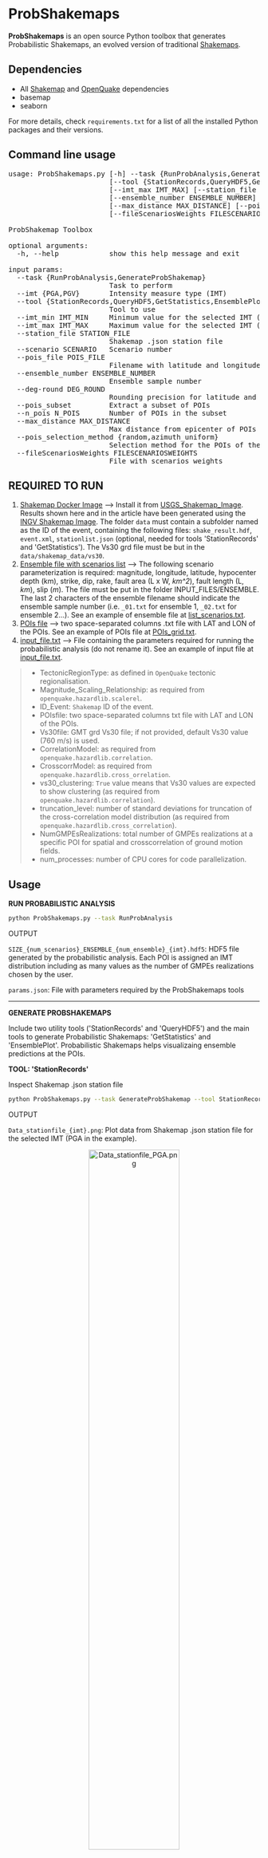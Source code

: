 # ProbShakemaps

**ProbShakemaps** is an open source Python toolbox that generates Probabilistic Shakemaps, an evolved version of traditional [Shakemaps](https://github.com/DOI-USGS/ghsc-esi-shakemap). 

Dependencies
-----------------------------

 * All [Shakemap](https://github.com/DOI-USGS/ghsc-esi-shakemap) and [OpenQuake](https://github.com/gem/oq-engine/blob/master/README.md) dependencies
 * basemap
 * seaborn
 
 For more details, check `requirements.txt` for a list of all the installed Python packages and their versions.
 
Command line usage
------------------
<pre>
usage: ProbShakemaps.py [-h] --task {RunProbAnalysis,GenerateProbShakemap} [--imt {PGA,PGV}] 
                        [--tool {StationRecords,QueryHDF5,GetStatistics,EnsemblePlot}] [--imt_min IMT_MIN] 
                        [--imt_max IMT_MAX] [--station_file STATION_FILE] [--scenario SCENARIO] [--pois_file POIS_FILE] 
                        [--ensemble_number ENSEMBLE_NUMBER] [--deg-round DEG_ROUND] [--pois_subset] [--n_pois N_POIS]
                        [--max_distance MAX_DISTANCE] [--pois_selection_method {random,azimuth_uniform}] 
                        [--fileScenariosWeights FILESCENARIOSWEIGHTS]

ProbShakemap Toolbox

optional arguments:
  -h, --help            show this help message and exit

input params:
  --task {RunProbAnalysis,GenerateProbShakemap}
                        Task to perform
  --imt {PGA,PGV}       Intensity measure type (IMT)
  --tool {StationRecords,QueryHDF5,GetStatistics,EnsemblePlot}
                        Tool to use
  --imt_min IMT_MIN     Minimum value for the selected IMT (for plot only)
  --imt_max IMT_MAX     Maximum value for the selected IMT (for plot only)
  --station_file STATION_FILE
                        Shakemap .json station file
  --scenario SCENARIO   Scenario number
  --pois_file POIS_FILE
                        Filename with latitude and longitude of POIs
  --ensemble_number ENSEMBLE_NUMBER
                        Ensemble sample number
  --deg-round DEG_ROUND
                        Rounding precision for latitude and longitude
  --pois_subset         Extract a subset of POIs
  --n_pois N_POIS       Number of POIs in the subset
  --max_distance MAX_DISTANCE
                        Max distance from epicenter of POIs in the subset
  --pois_selection_method {random,azimuth_uniform}
                        Selection method for the POIs of the subset
  --fileScenariosWeights FILESCENARIOSWEIGHTS
                        File with scenarios weights
</pre>                        
            

REQUIRED TO RUN
------------------

1) <ins>Shakemap Docker Image</ins> --> Install it from [USGS_Shakemap_Image](https://hub.docker.com/r/seddev/shakemap). Results shown here and in the article have been generated using the [INGV Shakemap Image](https://github.com/INGV/shakemap-input-eu). The folder `data` must contain a subfolder named as the ID of the event, containing the following files: `shake_result.hdf`, `event.xml`, `stationlist.json` (optional, needed for tools 'StationRecords' and 'GetStatistics'). The Vs30 grd file must be but in the `data/shakemap_data/vs30`.
2) <ins>Ensemble file with scenarios list</ins> --> The following scenario parameterization is required: magnitude, longitude, latitude, hypocenter depth (km), strike, dip, rake, fault area (L x W, *km^2*), fault length (L, *km*), slip (*m*). The file must be put in the folder INPUT_FILES/ENSEMBLE. The last 2 characters of the ensemble filename should indicate the ensemble sample number (i.e. `_01.txt` for ensemble 1, `_02.txt` for ensemble 2...). See an example of ensemble file at [list_scenarios.txt](https://github.com/angystallone/ProbShakemaps/blob/main/INPUT_FILES/ENSEMBLE/list_scenarios_01.txt).
3) <ins>POIs file</ins> --> two space-separated columns .txt file with LAT and LON of the POIs. See an example of POIs file at [POIs_grid.txt](https://github.com/angystallone/ProbShakemaps/blob/main/INPUT_FILES/POIs_grid.txt).
4) <ins>input_file.txt</ins> --> File containing the parameters required for running the probabilistic analysis (do not rename it). See an example of input file at [input_file.txt](https://github.com/angystallone/ProbShakemaps/blob/main/INPUT_FILES/input_file.txt).
  
> * TectonicRegionType: as defined in `OpenQuake` tectonic regionalisation.
> * Magnitude_Scaling_Relationship: as required from `openquake.hazardlib.scalerel`.
> * ID_Event: `Shakemap` ID of the event.
> * POIsfile: two space-separated columns txt file with LAT and LON of the POIs.
> * Vs30file: GMT grd Vs30 file; if not provided, default Vs30 value (760 m/s) is used.
> * CorrelationModel: as required from `openquake.hazardlib.correlation`.
> * CrosscorrModel: as required from `openquake.hazardlib.cross_orrelation`.
> * vs30_clustering: `True` value means that Vs30 values are expected to show clustering (as required from `openquake.hazardlib.correlation`).
> * truncation_level: number of standard deviations for truncation of the cross-correlation model distribution (as required from `openquake.hazardlib.cross_correlation`).
> * NumGMPEsRealizations: total number of GMPEs realizations at a specific POI for spatial and crosscorrelation of ground motion fields.
> * num_processes: number of CPU cores for code parallelization.


Usage
------------------

**RUN PROBABILISTIC ANALYSIS**

```bash
python ProbShakemaps.py --task RunProbAnalysis
```

OUTPUT

`SIZE_{num_scenarios}_ENSEMBLE_{num_ensemble}_{imt}.hdf5`: HDF5 file generated by the probabilistic analysis. Each POI is assigned an IMT distribution including as many values as the number of GMPEs realizations chosen by the user.

`params.json`: File with parameters required by the ProbShakemaps tools

***************************************

**GENERATE PROBSHAKEMAPS**

Include two utility tools ('StationRecords' and 'QueryHDF5') and the main tools to generate Probabilistic Shakemaps: 'GetStatistics' and 'EnsemblePlot'. Probabilistic Shakemaps helps visualizaing ensemble predictions at the POIs.

**TOOL: 'StationRecords'**

Inspect Shakemap .json station file

```bash
python ProbShakemaps.py --task GenerateProbShakemap --tool StationRecords --imt PGA --imt_min 0.01 --imt_max 10 --station_file stationlist.json
```
OUTPUT

`Data_stationfile_{imt}.png`: Plot data from Shakemap .json station file for the selected IMT (PGA in the example).

<p align="center">
    <img src="https://github.com/angystallone/ProbShakemaps/blob/main/OUTPUT_REPO/Data_stationfile_PGA.png" alt="Data_stationfile_PGA.png" width="60%" height="60%">
</p>

**TOOL: 'QueryHDF5'**

Navigate and query the .HDF5 file 

```bash
python ProbShakemaps.py --task GenerateProbShakemap --tool QueryHDF5 --imt PGA --scenario 50 --pois_file POIs.txt
```

OUTPUT

`GMF_info.txt`: Print the ground motion fields for the selected scenario at the POIs listed in `POIs.txt`.

Preview of the output file:
<pre>
GMF realizations at Site_LAT:43.2846_LON:12.7778 for Scenario_10: [0.17520797, 0.21844997, 0.093965515, 0.27266037, 0.079073295, 0.09725358, 0.08347481, 0.06693749, 0.005907976, 0.060873847]
GMF realizations at Site_LAT:43.1846_LON:12.8778 for Scenario_10: [0.100996606, 0.35003924, 0.24363522, 0.19941418, 0.15757227, 0.1009447, 0.19146584, 0.06460667, 0.03146108, 0.097111605]
GMF realizations at Site_LAT:43.0846_LON:13.4778 for Scenario_10: [0.18333985, 0.11954803, 0.2914887, 0.050770156, 0.07628956, 0.17871241, 0.10297835, 0.15162756, 0.020328628, 0.04087482]
</pre>

**TOOL: 'GetStatistics'**

* Calculates and save statistics ('Mean','Median','Percentile 10','Percentile 20','Percentile 80','Percentile 90'). If the user does not provide a file with scenarios weights, they are considered equally probable.
* Plots calculated statistics at each POI.

```bash
python ProbShakemaps.py --task GenerateProbShakemap --tool GetStatistics --imt PGA --imt_min 0.01 --imt_max 10 --station_file stationlist.json --pois_file POIs.txt
```

OUTPUT

* npy files with statistics saved in the `npyFiles` folder
* Statitics map distributions saved in the `STATISTICS` folder

<p align="center">
    <img src="https://github.com/angystallone/ProbShakemaps/blob/main/OUTPUT_REPO/STATISTICS/summary_stats_forReadMe.png" alt="SummaryStats" width="85%" height="85%">
</p>

**TOOL: 'GetDistributions'**

Plots the IMT cumulative distribution and main statistics at a specific POI together with the estimated IMT value at the closest station (datum taken from the Shakemap .json station file). Note: the IMT cumulative distribution is based an all scenarios in the ensemble.

```bash
python ProbShakemaps.py --task GenerateProbShakemap --tool GetDistributions --imt PGA --imt_min 0.01 --imt_max 10 --station_file stationlist.json --pois_file POIs.txt
```

OUTPUT

Plot of Datum-Ensemble comparison at each POI saved in the `DISTRIBUTIONS` folder

<p align="center">
    <img src="https://github.com/angystallone/ProbShakemaps/blob/main/OUTPUT_REPO/DISTRIBUTIONS/Distr_POI-003.png" alt="DatumEnsemble" width="80%" height="80%">
</p>


**TOOL: 'EnsemblePlot'**

Summarize the IMT distribution at the selected POIs with a boxplot. Note: the IMT distribution is based an all scenarios in the ensemble.

```bash
python ProbShakemaps.py --task GenerateProbShakemap --tool EnsemblePlot --imt PGA --pois_file POIs.txt
```
OUTPUT

`POIs_Map.pdf`: Spatial map of the POIs

`Ensemble_Spread_Plot_{imt}.pdf`: Boxplot

<p align="center">
    <img src="https://github.com/angystallone/ProbShakemaps/blob/main/OUTPUT_REPO/summary_stats_forReadMe.png" alt="DatumEnsemble" width="80%" height="80%">
</p>

**POIs SUBSET OPTION**

When using the tools 'QueryHDF5', 'GetStatistics' and 'EnsemblePlot', the user can also require to extract a subset of POIs within a maximum distance from the event epicenter following one of these two possible spatial distributions: <ins>random</ins> and <ins>azimuthally uniform</ins>. This changes the command line to ('GetStatistics' example):

```bash
python ProbShakemaps.py --task GenerateProbShakemap --tool GetStatistics --imt PGA --imt_min 0.01 --imt_max 10 --station_file stationlist.json --pois_file POIs.txt --pois_subset n_pois 10 max_distance 50 --pois_selection_method azimuth_uniform
```

**HPC**

The code can be run on a cluster enjoying parallelization. See an example of bash file to run the code on a HPC cluster at [run_code.bash](https://github.com/angystallone/ProbShakemaps/blob/main/run_code.bash). IMPORTANT: the number set at `--ntasks-per-node` must coincide with `num_processes` in `input_file.txt`.


License
-----------------------------

This project is released under the [MIT License](LICENSE).


Contact
-----------------------------

If you need support, write to [angela.stallone@ingv.it](mailto:angela.stallone@ingv.it).

